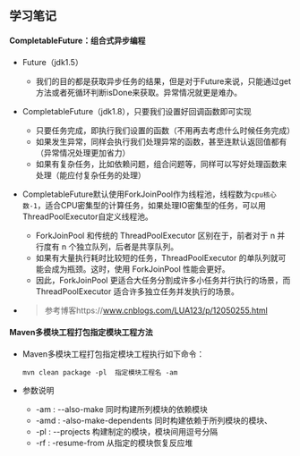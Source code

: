 ## 学习笔记

#### CompletableFuture：组合式异步编程

- Future（jdk1.5）

  - 我们的目的都是获取异步任务的结果，但是对于Future来说，只能通过get方法或者死循环判断isDone来获取。异常情况就更是难办。

- CompletableFuture（jdk1.8），只要我们设置好回调函数即可实现

  - 只要任务完成，即执行我们设置的函数（不用再去考虑什么时候任务完成）
  - 如果发生异常，同样会执行我们处理异常的函数，甚至连默认返回值都有（异常情况处理更加省力）
  - 如果有复杂任务，比如依赖问题，组合问题等，同样可以写好处理函数来处理（能应付复杂任务的处理）

- CompletableFuture默认使用ForkJoinPool作为线程池，线程数为`cpu核心数-1`，适合CPU密集型的计算任务，如果处理IO密集型的任务，可以用ThreadPoolExecutor自定义线程池。

  - ForkJoinPool 和传统的 ThreadPoolExecutor 区别在于，前者对于 n 并行度有 n 个独立队列，后者是共享队列。
  - 如果有大量执行耗时比较短的任务，ThreadPoolExecutor 的单队列就可能会成为瓶颈。这时，使用 ForkJoinPool 性能会更好。
  - 因此，ForkJoinPool 更适合大任务分割成许多小任务并行执行的场景，而 ThreadPoolExecutor 适合许多独立任务并发执行的场景。

- > 参考博客https://www.cnblogs.com/LUA123/p/12050255.html

#### Maven多模块工程打包指定模块工程方法

- Maven多模块工程打包指定模块工程执行如下命令：

  ```
  mvn clean package -pl  指定模块工程名 -am
  ```

- 参数说明
  - -am : --also-make 同时构建所列模块的依赖模块
  - -amd :  -also-make-dependents 同时构建依赖于所列模块的模块、
  - -pl : --projects <arg> 构建制定的模块，模块间用逗号分隔
  - -rf : -resume-from <arg> 从指定的模块恢复反应堆

